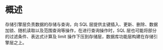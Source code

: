 概述
===

存储引擎层负责数据的存储与查询，向 SQL 层提供主键插入、更新、删除、数据加锁、随机读取以及范围查询等操作，在进行查询操作时，SQL 层也可能将部分的过滤条件、表达式计算及 limit 操作下压到存储层，数据库功能层构建在存储引擎层之上。
